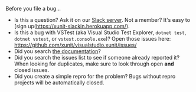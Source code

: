 Before you file a bug...

* Is this a question? Ask it on our [Slack server](https://xunit.slack.com/). Not a member? It's easy to [sign up(https://xunit-slackin.herokuapp.com/).
* Is this a bug with VSTest (aka Visual Studio Test Explorer, `dotnet test`, `dotnet vstest`, or `vstest.console.exe`)? Open those issues here: https://github.com/xunit/visualstudio.xunit/issues/
* Did you search [the documentation](https://xunit.github.io/)?
* Did you search the issues list to see if someone already reported it? When looking for duplicates, make sure to look through open **and** closed issues.
* Did you create a simple repro for the problem? Bugs without repro projects will be automatically closed.
